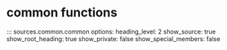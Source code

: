 # common functions

::: sources.common.common
    options:
        heading_level: 2
        show_source: true
        show_root_heading: true
        show_private: false
        show_special_members: false

